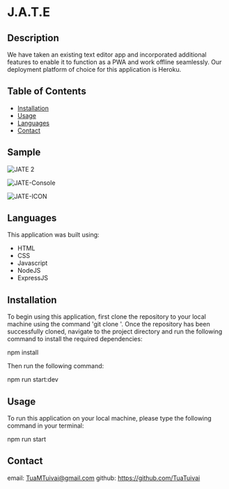 # J.A.T.E 

## Description
We have taken an existing text editor app and incorporated additional features to enable it to function as a PWA and work offline seamlessly. Our deployment platform of choice for this application is Heroku.

## Table of Contents

- [Installation](#installation)
- [Usage](#usage)
- [Languages](#languages)
- [Contact](#contact)

## Sample 


![JATE 2](https://user-images.githubusercontent.com/110849412/225782019-d2c175c2-cdaa-47db-bc35-a033f52d79f4.png)

![JATE-Console](https://user-images.githubusercontent.com/110849412/225782027-dab5e38d-8df2-48af-a2fd-56e6974e1aef.png)

![JATE-ICON](https://user-images.githubusercontent.com/110849412/225782041-f164de30-4d5e-482d-b460-c515ac4595a3.png)

## Languages
This application was built using:

* HTML
* CSS
* Javascript
* NodeJS
* ExpressJS

## Installation
To begin using this application, first clone the repository to your local machine using the command 'git clone <repository-url>'. Once the repository has been successfully cloned, navigate to the project directory and run the following command to install the required dependencies:
 
 npm install
 
 Then run the following command:

 npm run start:dev

## Usage
To run this application on your local machine, please type the following command in your terminal:

npm run start

## Contact
email: TuaMTuivai@gmail.com
github: https://github.com/TuaTuivai
